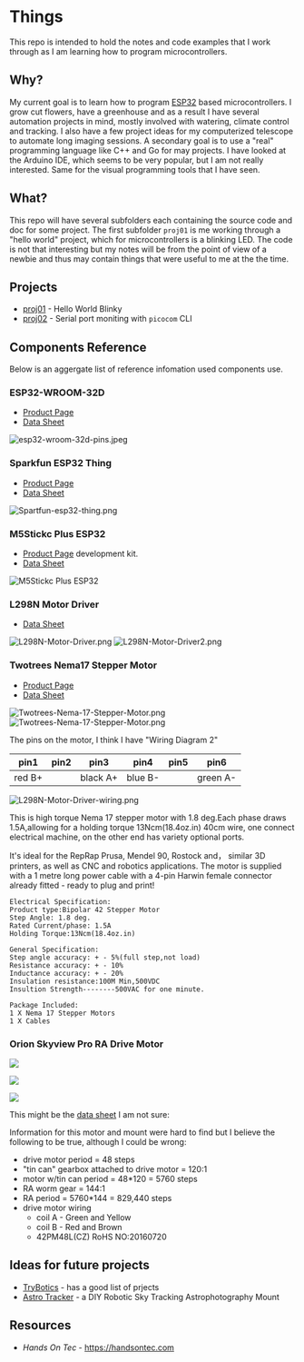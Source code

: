 # Things

This repo is intended to hold the notes and code examples that I work through as I am learning how to program microcontrollers.

## Why?

My current goal is to learn how to program [ESP32](https://en.wikipedia.org/wiki/ESP32) based microcontrollers. I grow cut flowers, have a greenhouse and as a result I have several automation projects in mind, mostly involved with watering, climate control and tracking.  I also have a few project ideas for my computerized telescope to automate long imaging sessions. A secondary goal is to use a "real" programming language like C++ and Go for may projects.  I have looked at the Arduino IDE, which seems to be very popular, but I am not really interested.  Same for the visual programming tools that I have seen. 

## What?

This repo will have several subfolders each containing the source code and doc for some project. The first subfolder `proj01` is me working through a "hello world" project, which for microcontrollers is a blinking LED. The code is not that interesting but my notes will be from the point of view of a newbie and thus may contain things that were useful to me at the the time.

## Projects

* [proj01](proj01/README.md) - Hello World Blinky
* [proj02](proj02/README.md) - Serial port moniting with `picocom` CLI

## Components Reference

Below is an aggergate list of reference infomation used components use.

### ESP32-WROOM-32D

* [Product Page](https://www.espressif.com/en/products/modules)
* [Data Sheet](https://www.espressif.com/sites/default/files/documentation/esp32-wroom-32d_esp32-wroom-32u_datasheet_en.pdf)

![esp32-wroom-32d-pins.jpeg](img/esp32-wroom-32d-pins.jpeg)

### Sparkfun ESP32 Thing

* [Product Page](https://www.sparkfun.com/products/13907)
* [Data Sheet](https://cdn.sparkfun.com/assets/learn_tutorials/5/0/7/ESP32ThingV1a.pdf)

![Spartfun-esp32-thing.png](img/Spartfun-esp32-thing.png)

### M5Stickc Plus ESP32

* [Product Page](https://shop.m5stack.com/products/m5stickc-plus-esp32-pico-mini-iot-development-kit) development kit. 
* [Data Sheet](https://cdn.competec.ch/documents2/8/5/9/185624958/185624958.pdf)

![M5Stickc Plus ESP32](img/M5Stick-Plus-ESP32.webp)

### L298N Motor Driver

* [Data Sheet](http%3A%2F%2Fwww.handsontec.com%2Fdataspecs%2FL298N%20Motor%20Driver.pdf)

![L298N-Motor-Driver.png](img/L298N-Motor-Driver.png)
![L298N-Motor-Driver2.png](img/L298N-Motor-Driver2.png)

### Twotrees Nema17 Stepper Motor

* [Product Page](https://www.amazon.com/Twotrees-Nema-17-Stepper-Motor/dp/B07TGJSNJB?th=1)
* [Data Sheet](https://datasheetspdf.com/pdf/1328258/ETC/SM-17HS4023/1)

![Twotrees-Nema-17-Stepper-Motor.png](img/Twotrees-Nema-17-Stepper-Motor.png)
![Twotrees-Nema-17-Stepper-Motor.png](img/Twotrees-Nema-17-Stepper-Motor2.jpg)

The pins on the motor, I think I have "Wiring Diagram 2"

pin1   | pin2 | pin3     | pin4    | pin5 | pin6
-------|------|----------|---------|------|---------
red B+ |      | black A+ | blue B- |      | green A-

![L298N-Motor-Driver-wiring.png](img/L298N-Motor-Driver-wiring.png)

This is high torque Nema 17 stepper motor with 1.8 deg.Each phase draws 1.5A,allowing for a holding torque 13Ncm(18.4oz.in)
40cm wire, one connect electrical machine, on the other end has variety optional ports.

It's ideal for the RepRap Prusa, Mendel 90, Rostock and， similar 3D printers, as well as CNC and robotics applications.
The motor is supplied with a 1 metre long power cable with a 4-pin Harwin female connector already fitted - ready to plug and print!

```text
Electrical Specification:
Product type:Bipolar 42 Stepper Motor
Step Angle: 1.8 deg. 
Rated Current/phase: 1.5A
Holding Torque:13Ncm(18.4oz.in)

General Specification:
Step angle accuracy: + - 5%(full step,not load)
Resistance accuracy: + - 10%
Inductance accuracy: + - 20%
Insulation resistance:100M Min,500VDC
Insultion Strength--------500VAC for one minute.

Package Included:
1 X Nema 17 Stepper Motors
1 X Cables
```

### Orion Skyview Pro RA Drive Motor

![](img/stepper-motor-orion-skyview.png)

![](img/stepper-motor-orion-skyview2.png)

![](img/stepper-motor-orion-skyview-on-mount.png)

This might be the [data sheet](http://www.motionking.com/Products/PM_Stepper_Motors/42PM_Stepper_Motor.htm) I am not sure:

Information for this motor and mount were hard to find but I believe the following to be true, although I could be wrong:

* drive motor period = 48 steps
* "tin can" gearbox attached to drive motor = 120:1
* motor w/tin can period = 48*120 = 5760 steps
* RA worm gear = 144:1
* RA period = 5760*144 = 829,440 steps
* drive motor wiring 
    * coil A - Green and Yellow
    * coil B - Red and Brown
    * 42PM48L(CZ) RoHS NO:20160720

## Ideas for future projects

* [TryBotics](https://trybotics.com/project/tinygo-on-arduino-uno-an-introduction-6130f6) - has a good list of prjects
* [Astro Tracker](https://learn.adafruit.com/diy-robotic-sky-tracking-astrophotography-mount) - a DIY Robotic Sky Tracking Astrophotography Mount 

## Resources

* *Hands On Tec* - https://handsontec.com
